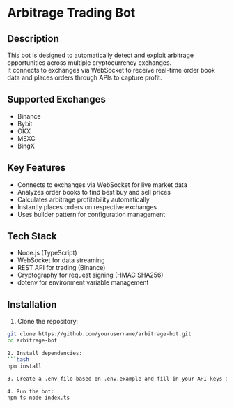 # Arbitrage Trading Bot

## Description
This bot is designed to automatically detect and exploit arbitrage opportunities across multiple cryptocurrency exchanges.  
It connects to exchanges via WebSocket to receive real-time order book data and places orders through APIs to capture profit.

## Supported Exchanges
- Binance
- Bybit
- OKX
- MEXC
- BingX

## Key Features
- Connects to exchanges via WebSocket for live market data
- Analyzes order books to find best buy and sell prices
- Calculates arbitrage profitability automatically
- Instantly places orders on respective exchanges
- Uses builder pattern for configuration management

## Tech Stack
- Node.js (TypeScript)
- WebSocket for data streaming
- REST API for trading (Binance)
- Cryptography for request signing (HMAC SHA256)
- dotenv for environment variable management

## Installation
1. Clone the repository:
```bash
git clone https://github.com/yourusername/arbitrage-bot.git
cd arbitrage-bot

2. Install dependencies:
```bash
npm install

3. Create a .env file based on .env.example and fill in your API keys and other parameters:

4. Run the bot:
npm ts-node index.ts